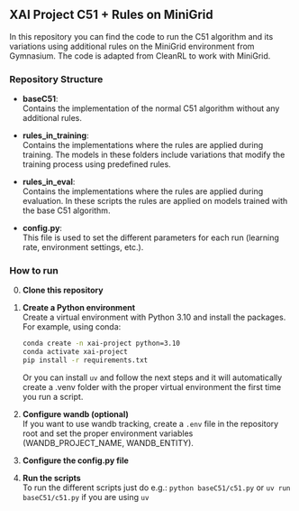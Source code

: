 ## XAI Project C51 + Rules on MiniGrid

In this repository you can find the code to run the C51 algorithm and its variations using additional rules on the MiniGrid environment from Gymnasium. The code is adapted from CleanRL to work with MiniGrid.

### Repository Structure

- **baseC51**:  
  Contains the implementation of the normal C51 algorithm without any additional rules.

- **rules_in_training**:  
  Contains the implementations where the rules are applied during training. The models in these folders include variations that modify the training process using predefined rules.

- **rules_in_eval**:  
  Contains the implementations where the rules are applied during evaluation. In these scripts the rules are applied on models trained with the base C51 algorithm.

- **config.py**:  
  This file is used to set the different parameters for each run (learning rate, environment settings, etc.).

### How to run

0. **Clone this repository**

1. **Create a Python environment**  
   Create a virtual environment with Python 3.10 and install the packages. For example, using conda:
   ```bash
   conda create -n xai-project python=3.10
   conda activate xai-project
   pip install -r requirements.txt
   ```

   Or you can install `uv` and follow the next steps and it will automatically create a .venv folder with the proper virtual environment the first time you run a script.
2. **Configure wandb (optional)** \
   If you want to use wandb tracking, create a `.env` file in the repository root and set the proper environment variables (WANDB_PROJECT_NAME, WANDB_ENTITY).

3. **Configure the config.py file**

4. **Run the scripts** \
   To run the different scripts just do e.g.: ```python baseC51/c51.py``` or ```uv run baseC51/c51.py``` if you are using `uv` 
